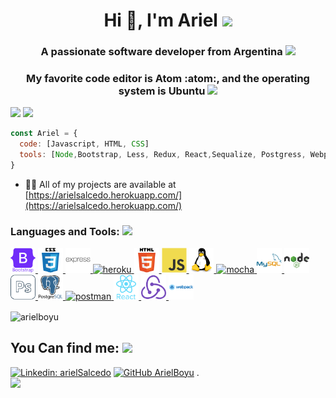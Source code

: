 <h1 align="center">Hi 👋, I'm Ariel <img src=https://media1.giphy.com/media/7YDd9Vswmk7MZrYVyi/giphy.webp?cid=ecf05e47mg7oiybxlkoh3spfhvomj7rwhd9qo7j1fd0aq8vg&rid=giphy.webp width="50">  </h1>
<h3  align="center">A passionate software developer from Argentina <img src=https://media2.giphy.com/media/cnQkpQGOJzIoyLuHag/200w.webp?cid=ecf05e477cwulm6v7cmk9prkl27aq7i6jq8mz77ffbdh333s&rid=200w.webp width="50"> </h3>
<h3  align="center">
My favorite code editor is Atom   :atom:,  and the operating system is Ubuntu <img src=https://i.pinimg.com/originals/21/bb/6e/21bb6e97a54399f9cbfd483188d1685b.gif width="50"> </h3>
<img src=https://scontent.faep14-2.fna.fbcdn.net/v/t1.0-9/138343314_230845128566943_5233274178596172746_n.jpg?_nc_cat=107&ccb=2&_nc_sid=730e14&_nc_ohc=6afBF34QwxwAX9fEFZv&_nc_oc=AQlHrGG-3q2yLlOJ-3uck6V0iNKdi1iKTIdZ-EB8grmt8V_l7T_snwsetTW_oBv_UUk&_nc_ht=scontent.faep14-2.fna&oh=7730f5e2910c5018d34e549824e2ce30&oe=6023C193 width="200" > 
<img src=https://scontent.faep14-2.fna.fbcdn.net/v/t1.0-9/138351992_230650788586377_2470869329612740201_n.jpg?_nc_cat=100&ccb=2&_nc_sid=730e14&_nc_ohc=x9kihi2kJskAX92Qmpq&_nc_ht=scontent.faep14-2.fna&oh=79a74f69651ea7a9fd7a788df479c5ae&oe=60226012  width="600" >

```javascript
const Ariel = {
  code: [Javascript, HTML, CSS]
  tools: [Node,Bootstrap, Less, Redux, React,Sequalize, Postgress, Webpack, Data Structures],
}
```


- 👨‍💻 All of my projects are available at [https://arielsalcedo.herokuapp.com/](https://arielsalcedo.herokuapp.com/)



<h3 align="left">Languages and Tools: <img src=https://media1.giphy.com/media/H7AmqyARFEc7S1Smtl/200w.webp?cid=ecf05e47pv8js1z7ijkcea4m3f4hry5projhrlbgyc0m65te&rid=200w.webp width="25"></h3>
<p align="left"> <a href="https://getbootstrap.com" target="_blank"> <img src="https://raw.githubusercontent.com/devicons/devicon/master/icons/bootstrap/bootstrap-plain-wordmark.svg" alt="bootstrap" width="40" height="40"/> </a> <a href="https://www.w3schools.com/css/" target="_blank"> <img src="https://raw.githubusercontent.com/devicons/devicon/master/icons/css3/css3-original-wordmark.svg" alt="css3" width="40" height="40"/> </a> <a href="https://expressjs.com" target="_blank"> <img src="https://raw.githubusercontent.com/devicons/devicon/master/icons/express/express-original-wordmark.svg" alt="express" width="40" height="40"/> </a> <a href="https://heroku.com" target="_blank"> <img src="https://www.vectorlogo.zone/logos/heroku/heroku-icon.svg" alt="heroku" width="40" height="40"/> </a> <a href="https://www.w3.org/html/" target="_blank"> <img src="https://raw.githubusercontent.com/devicons/devicon/master/icons/html5/html5-original-wordmark.svg" alt="html5" width="40" height="40"/> </a> <a href="https://developer.mozilla.org/en-US/docs/Web/JavaScript" target="_blank"> <img src="https://raw.githubusercontent.com/devicons/devicon/master/icons/javascript/javascript-original.svg" alt="javascript" width="40" height="40"/> </a> <a href="https://www.linux.org/" target="_blank"> <img src="https://raw.githubusercontent.com/devicons/devicon/master/icons/linux/linux-original.svg" alt="linux" width="40" height="40"/> </a> <a href="https://mochajs.org" target="_blank"> <img src="https://www.vectorlogo.zone/logos/mochajs/mochajs-icon.svg" alt="mocha" width="40" height="40"/> </a> <a href="https://www.mysql.com/" target="_blank"> <img src="https://raw.githubusercontent.com/devicons/devicon/master/icons/mysql/mysql-original-wordmark.svg" alt="mysql" width="40" height="40"/> </a> <a href="https://nodejs.org" target="_blank"> <img src="https://raw.githubusercontent.com/devicons/devicon/master/icons/nodejs/nodejs-original-wordmark.svg" alt="nodejs" width="40" height="40"/> </a> <a href="https://www.photoshop.com/en" target="_blank"> <img src="https://raw.githubusercontent.com/devicons/devicon/master/icons/photoshop/photoshop-line.svg" alt="photoshop" width="40" height="40"/> </a> <a href="https://www.postgresql.org" target="_blank"> <img src="https://raw.githubusercontent.com/devicons/devicon/master/icons/postgresql/postgresql-original-wordmark.svg" alt="postgresql" width="40" height="40"/> </a> <a href="https://postman.com" target="_blank"> <img src="https://www.vectorlogo.zone/logos/getpostman/getpostman-icon.svg" alt="postman" width="40" height="40"/> </a> <a href="https://reactjs.org/" target="_blank"> <img src="https://raw.githubusercontent.com/devicons/devicon/master/icons/react/react-original-wordmark.svg" alt="react" width="40" height="40"/> </a> <a href="https://redux.js.org" target="_blank"> <img src="https://raw.githubusercontent.com/devicons/devicon/master/icons/redux/redux-original.svg" alt="redux" width="40" height="40"/> </a> <a href="https://webpack.js.org" target="_blank"> <img src="https://raw.githubusercontent.com/devicons/devicon/d00d0969292a6569d45b06d3f350f463a0107b0d/icons/webpack/webpack-original-wordmark.svg" alt="webpack" width="40" height="40"/> </a> </p>

<p><img align="center" src="https://github-readme-stats.vercel.app/api/top-langs?username=arielboyu&show_icons=true&locale=en&layout=compact" alt="arielboyu" /></p>



<h2> You Can find me: <img src=https://media4.giphy.com/media/kBT8T9yaHWucie70BX/200.webp?cid=ecf05e47g1w57wstaa5v90qsxm39u1aclbjsy3ck8o0o1xrs&rid=200.webp width="50"></h2>

[![Linkedin: arielSalcedo](https://img.shields.io/badge/-ArielSalcedo-blue?style=flat-square&logo=Linkedin&logoColor=white&link=https://www.linkedin.com/in/ArielSalcedo/)](https://www.linkedin.com/in/ariel-salcedo-b423b61ba/)
[![GitHub ArielBoyu](https://img.shields.io/github/followers/arielBoyu?label=arielBoyu&style=social)](https://github.com/arielboyu)
.  
[![](https://img.shields.io/badge/Gmail-cayun.diego.09%40gmail.com-red)](mailto:edgararielsalcedo@gmail.com)
